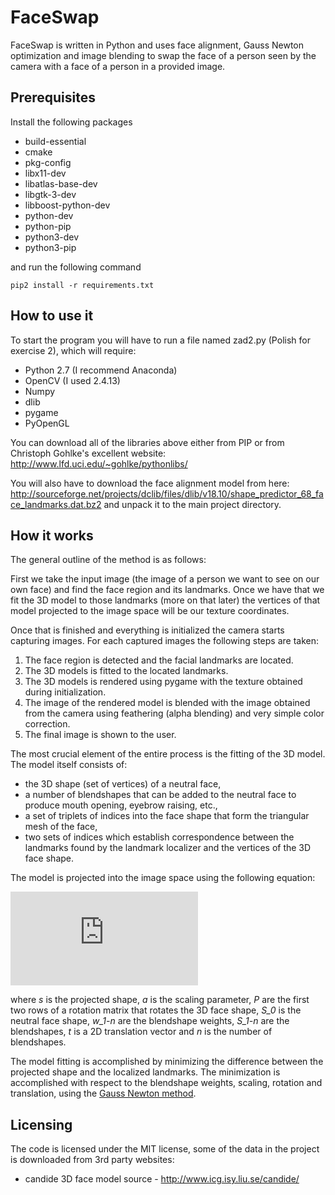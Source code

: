 # FaceSwap #
FaceSwap is written in Python and uses face alignment, Gauss Newton optimization and image blending to swap the face of a person seen by the camera with a face of a person in a provided image.

## Prerequisites

Install the following packages

* build-essential
* cmake
* pkg-config
* libx11-dev
* libatlas-base-dev
* libgtk-3-dev
* libboost-python-dev
* python-dev
* python-pip
* python3-dev
* python3-pip


and run the following command 
```
pip2 install -r requirements.txt
```

## How to use it ##
To start the program you will have to run a file named zad2.py (Polish for exercise 2), which will require:
* Python 2.7 (I recommend Anaconda)
* OpenCV (I used 2.4.13)
* Numpy
* dlib
* pygame
* PyOpenGL

You can download all of the libraries above either from PIP or from Christoph Gohlke's excellent website: http://www.lfd.uci.edu/~gohlke/pythonlibs/

You will also have to download the face alignment model from here: http://sourceforge.net/projects/dclib/files/dlib/v18.10/shape_predictor_68_face_landmarks.dat.bz2 and unpack it to the main project directory.

## How it works ##
The general outline of the method is as follows:

First we take the input image (the image of a person we want to see on our own face) and find the face region and its landmarks. Once we have that we fit the 3D model to those landmarks (more on that later) the vertices of that model projected to the image space will be our texture coordinates. 

Once that is finished and everything is initialized the camera starts capturing images. For each captured images the following steps are taken:

1. The face region is detected and the facial landmarks are located.
2. The 3D models is fitted to the located landmarks.
3. The 3D models is rendered using pygame with the texture obtained during initialization.
4. The image of the rendered model is blended with the image obtained from the camera using feathering (alpha blending) and very simple color correction.
5. The final image is shown to the user.

The most crucial element of the entire process is the fitting of the 3D model. The model itself consists of:
  * the 3D shape (set of vertices) of a neutral face,
  * a number of blendshapes that can be added to the neutral face to produce mouth opening, eyebrow raising, etc.,
  * a set of triplets of indices into the face shape that form the triangular mesh of the face,
  * two sets of indices which establish correspondence between the landmarks found by the landmark localizer and the vertices of the 3D face shape.

The model is projected into the image space using the following equation:

![equation](http://home.elka.pw.edu.pl/~mkowals6/lib/exe/fetch.php?media=faceswap_equation.png)

where *s* is the projected shape, *a* is the scaling parameter, *P* are the first two rows of a rotation matrix that rotates the 3D face shape, *S_0* is the neutral face shape, *w_1-n* are the blendshape weights, *S_1-n* are the blendshapes, *t* is a 2D translation vector and *n* is the number of blendshapes.

The model fitting is accomplished by minimizing the difference between the projected shape and the localized landmarks. The minimization is accomplished with respect to the blendshape weights, scaling, rotation and translation, using the [Gauss Newton method](https://en.wikipedia.org/wiki/Gauss%E2%80%93Newton_algorithm).

## Licensing ##
The code is licensed under the MIT license, some of the data in the project is downloaded from 3rd party websites:
  * candide 3D face model source - http://www.icg.isy.liu.se/candide/

  
  
